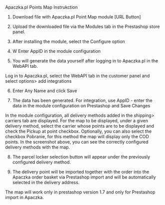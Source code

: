Apaczka.pl Points Map Instrukction


1.	Download file with Apaczka.pl Point Map module [URL Button]
2.	Upload the downloaded file via the Modules tab in the Prestashop store panel.

 

3.	After installing the module, select the Configure option
  
4.	W Enter AppID in the module configuration
5.	You will generate the data yourself after logging in to Apaczka.pl in the WebAPI tab.

Log in to Apaczka.pl, select the WebAPI tab in the customer panel and select options> add integrations  


6.	Enter Any Name and click Save

 






7.	The data has been generated. For integration, use AppID - enter the data in the module configuration on Prestashop and Save Changes  


 

In the module configuration, all delivery methods added in the shipping> carriers tab are displayed. For the map to be displayed, under a given delivery method, select the carrier whose points are to be displayed and check the Pickup at point checkbox.
Optionally, you can also select the checkbox Pobranie, for this method the map will display only the COD points.
In the screenshot above, you can see the correctly configured delivery methods with the map.

8.	The parcel locker selection button will appear under the previously configured delivery method.

 
 

8. The delivery point will be imported together with the order into the Apaczka order basket via Prestashop import and will be automatically selected in the delivery address.

 
The map will work only in prestashop version 1.7 and only for Prestashop import in Apaczka.
